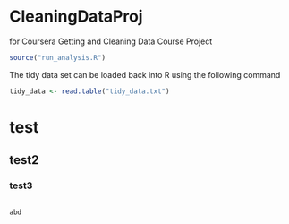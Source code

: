 # CleaningDataProj
for Coursera Getting and Cleaning Data Course Project
```R
source("run_analysis.R")
```

The tidy data set can be loaded back into R using the following command

```R
tidy_data <- read.table("tidy_data.txt")
```

# test
## test2
### test3

```R

abd
```

